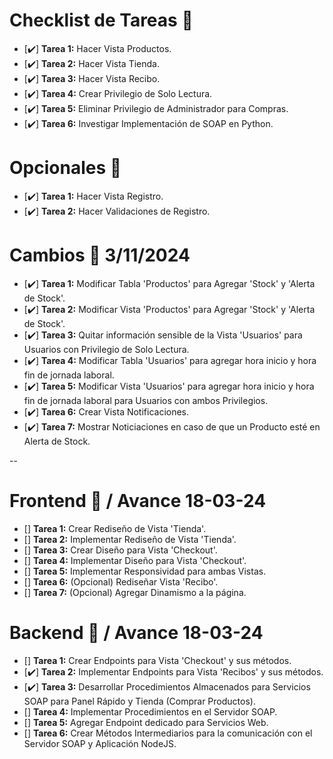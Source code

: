 # Checklist de Tareas 🐍

- [✔️] **Tarea 1:** Hacer Vista Productos.
- [✔️] **Tarea 2:** Hacer Vista Tienda.
- [✔️] **Tarea 3:** Hacer Vista Recibo.
- [✔️] **Tarea 4:** Crear Privilegio de Solo Lectura.
- [✔️] **Tarea 5:** Eliminar Privilegio de Administrador para Compras.
- [✔️] **Tarea 6:** Investigar Implementación de SOAP en Python.

# Opcionales 🍆

- [✔️] **Tarea 1:** Hacer Vista Registro.
- [✔️] **Tarea 2:** Hacer Validaciones de Registro.

# Cambios 🍑 3/11/2024

- [✔️] **Tarea 1:** Modificar Tabla 'Productos' para Agregar 'Stock' y 'Alerta de Stock'.
- [✔️] **Tarea 2:** Modificar Vista 'Productos' para Agregar 'Stock' y 'Alerta de Stock'.
- [✔️] **Tarea 3:** Quitar información sensible de la Vista 'Usuarios' para Usuarios con Privilegio de Solo Lectura.
- [✔️] **Tarea 4:** Modificar Tabla 'Usuarios' para agregar hora inicio y hora fin de jornada laboral.
- [✔️] **Tarea 5:** Modificar Vista 'Usuarios' para agregar hora inicio y hora fin de jornada laboral para Usuarios con ambos Privilegios.
- [✔️] **Tarea 6:** Crear Vista Notificaciones.
- [✔️] **Tarea 7:** Mostrar Noticiaciones en caso de que un Producto esté en Alerta de Stock.

--

# Frontend 🎨 / Avance 18-03-24

- [] **Tarea 1:** Crear Rediseño de Vista 'Tienda'.
- [] **Tarea 2:** Implementar Rediseño de Vista 'Tienda'.
- [] **Tarea 3:** Crear Diseño para Vista 'Checkout'.
- [] **Tarea 4:** Implementar Diseño para Vista 'Checkout'.
- [] **Tarea 5:** Implementar Responsividad para ambas Vistas.
- [] **Tarea 6:** (Opcional) Rediseñar Vista 'Recibo'.
- [] **Tarea 7:** (Opcional) Agregar Dinamismo a la página.

# Backend 🐍 / Avance 18-03-24

- [] **Tarea 1:** Crear Endpoints para Vista 'Checkout' y sus métodos.
- [✔️] **Tarea 2:** Implementar Endpoints para Vista 'Recibos' y sus métodos.
- [✔️] **Tarea 3:** Desarrollar Procedimientos Almacenados para Servicios SOAP para Panel Rápido y Tienda (Comprar Productos).
- [] **Tarea 4:** Implementar Procedimientos en el Servidor SOAP.
- [] **Tarea 5:** Agregar Endpoint dedicado para Servicios Web.
- [] **Tarea 6:** Crear Métodos Intermediarios para la comunicación con el Servidor SOAP y Aplicación NodeJS.

